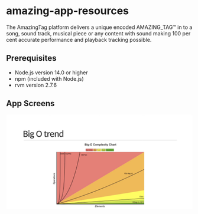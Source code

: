 # amazing-app-resources

The AmazingTag platform delivers a unique encoded AMAZING_TAG™ in to a song, sound track, musical piece or any content with sound making 100 per cent accurate performance and playback tracking possible.

## Prerequisites

- Node.js version 14.0 or higher
- npm (included with Node.js)
- rvm version 2.7.6 


## App Screens

![App Screens](https://github.com/Kishore025/DataStructures-And-Algorithms/blob/master/Cheatsheet/2-BigOTrend.png)
